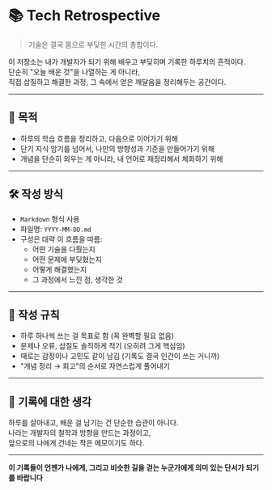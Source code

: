 # 📚 Tech Retrospective

> 기술은 결국 몸으로 부딪힌 시간의 총합이다.

이 저장소는 내가 개발자가 되기 위해 배우고 부딪히며 기록한 하루치의 흔적이다.  
단순히 "오늘 배운 것"을 나열하는 게 아니라,  
직접 삽질하고 해결한 과정, 그 속에서 얻은 깨달음을 정리해두는 공간이다.

---

## 🧭 목적

- 하루의 학습 흐름을 정리하고, 다음으로 이어가기 위해
- 단기 지식 암기를 넘어서, 나만의 방향성과 기준을 만들어가기 위해
- 개념을 단순히 외우는 게 아니라, 내 언어로 재정리해서 체화하기 위해

---

## 🛠 작성 방식

- `Markdown` 형식 사용
- 파일명: `YYYY-MM-DD.md`
- 구성은 대략 이 흐름을 따름:
  - 어떤 기술을 다뤘는지
  - 어떤 문제에 부딪혔는지
  - 어떻게 해결했는지
  - 그 과정에서 느낀 점, 생각한 것

---

## 📌 작성 규칙

- 하루 하나씩 쓰는 걸 목표로 함 (꼭 완벽할 필요 없음)
- 문제나 오류, 삽질도 솔직하게 적기 (오히려 그게 핵심임)
- 때로는 감정이나 고민도 같이 남김 (기록도 결국 인간이 쓰는 거니까)
- "개념 정리 → 회고"의 순서로 자연스럽게 풀어내기

---

## 🪬 기록에 대한 생각

하루를 살아내고, 배운 걸 남기는 건 단순한 습관이 아니다.  
나라는 개발자의 철학과 방향을 만드는 과정이고,  
앞으로의 나에게 건네는 작은 메모이기도 하다.

---

**이 기록들이 언젠가 나에게, 그리고 비슷한 길을 걷는 누군가에게 의미 있는 단서가 되기를 바랍니다**
